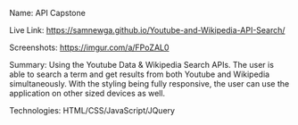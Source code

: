 Name: API Capstone

Live Link: https://samnewga.github.io/Youtube-and-Wikipedia-API-Search/

Screenshots: https://imgur.com/a/FPoZAL0

Summary: Using the Youtube Data &  Wikipedia Search APIs. The user is able to search a term and get results from both
Youtube and Wikipedia simultaneously. With the styling being fully responsive, the user can use the application on other sized devices 
as well.

Technologies: HTML/CSS/JavaScript/JQuery
